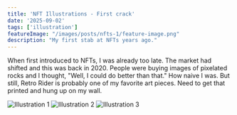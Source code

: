 ```yaml
---
title: 'NFT Illustrations - First crack'
date: '2025-09-02'
tags: ['illustration']
featureImage: "/images/posts/nfts-1/feature-image.png"
description: "My first stab at NFTs years ago."
---
```



When first introduced to NFTs, I was already too late. The market had shifted and this was back in 2020. People were buying images of pixelated rocks and I thought, "Well, I could do better than that." How naive I was. But still, Retro Rider is probably one of my favorite art pieces. Need to get that printed and hung up on my wall.
<br>

![Illustration 1](/images/posts/nfts-1/img-1.png)
![Illustration 2](/images/posts/nfts-1/img-2.png)
![Illustration 3](/images/posts/nfts-1/img-3.png)

